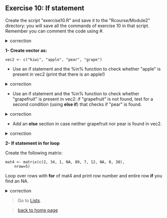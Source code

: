 ## Exercise 10: If statement

Create the script "exercise10.R" and save it to the "Rcourse/Module2" directory: you will save all the commands of exercise 10 in that script.
<br>Remember you can comment the code using #.


<details>
<summary>
correction
</summary>

```{r}
getwd()
setwd("~/Rcourse/Module2")
```

</details>


**1- Create vector as:**


```{r}
vec2 <- c("kiwi", "apple", "pear", "grape")
```

* Use an if statement and the %in% function to check whether "apple" is present in vec2 (print that there is an apple!)

<details>
<summary>
correction
</summary>

```{r}
if("apple" %in% vec2){
	print("there is an apple there")
}
```

</details>

* Use an if statement and the %in% function to check whether "grapefruit" is present in vec2: if "grapefruit" is not found, test for a second condition (using **else if**) that checks if "pear" is found.

<details>
<summary>
correction
</summary>

```{r}
if("grapefruit" %in% vec2){
        print("there is a grapefruit there")
}else if("pear" %in% vec2){
	print("there is no grapefruit but there is a pear")
}
```

</details>

* Add an **else** section in case neither grapefruit nor pear is found in vec2.

<details>
<summary>
correction
</summary>

```{r}
if("grapefruit" %in% vec2){
        print("there is a grapefruit there")
}else if("pear" %in% vec2){
        print("there is no grapefruit but there is a pear")
}else{
	print("there is neither grapefruit nor pear")
}
```

</details>

**2- If statement in for loop**

Create the following matrix:

```{r}
mat4 <- matrix(c(2, 34, 1, NA, 89, 7, 12, NA, 0, 38),
	nrow=5)
```

Loop over rows with **for** of mat4 and print row number and entire row **if** you find an NA.


<details>
<summary>
correction
</summary>

```{r}
for(k in 1:nrow(mat4)){
	# extract row
	rowk <- mat4[k,]
	if(any(is.na(rowk))){
		print(k)
		print(rowk)
	}
}
```

</details>


> Go to [Lists](https://sbcrg.github.io/CRG_RIntroduction/list).

> [back to home page](https://sbcrg.github.io/CRG_RIntroduction)
